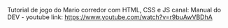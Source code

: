 Tutorial de jogo do Mario corredor
com HTML, CSS e JS
canal: Manual do DEV - youtube
link: https://www.youtube.com/watch?v=r9buAwVBDhA